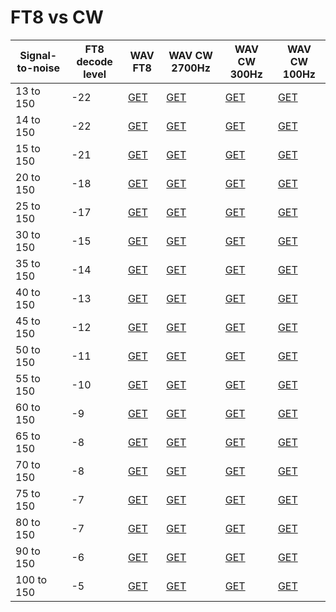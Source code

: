 # FT8 vs CW

|Signal-to-noise|FT8 decode level|WAV FT8|WAV CW 2700Hz|WAV CW 300Hz|WAV CW 100Hz|
|---------------|----------------|-------|-------------|------------|------------|
|13 to 150 | -22 |  [GET](wav/13-to-150_FT8_-22.wav) | [GET](wav/13-to-150_CW.wav) | [GET](wav/13-to-150_CW_300hz.wav) | [GET](wav/13-to-150_CW_100hz.wav) |
|14 to 150 | -22 |  [GET](wav/14-to-150_FT8_-22.wav) | [GET](wav/14-to-150_CW.wav) | [GET](wav/14-to-150_CW_300hz.wav) | [GET](wav/14-to-150_CW_100hz.wav) |
|15 to 150 | -21 |  [GET](wav/15-to-150_FT8_-21.wav) | [GET](wav/15-to-150_CW.wav) | [GET](wav/15-to-150_CW_300hz.wav) | [GET](wav/15-to-150_CW_100hz.wav) |
|20 to 150 | -18 |  [GET](wav/20-to-150_FT8_-18.wav) | [GET](wav/20-to-150_CW.wav) | [GET](wav/20-to-150_CW_300hz.wav) | [GET](wav/20-to-150_CW_100hz.wav) |
|25 to 150 | -17 |  [GET](wav/25-to-150_FT8_-17.wav) | [GET](wav/25-to-150_CW.wav) | [GET](wav/25-to-150_CW_300hz.wav) | [GET](wav/25-to-150_CW_100hz.wav) |
|30 to 150 | -15 |  [GET](wav/30-to-150_FT8_-15.wav) | [GET](wav/30-to-150_CW.wav) | [GET](wav/30-to-150_CW_300hz.wav) | [GET](wav/30-to-150_CW_100hz.wav) |
|35 to 150 | -14 |  [GET](wav/35-to-150_FT8_-14.wav) | [GET](wav/35-to-150_CW.wav) | [GET](wav/35-to-150_CW_300hz.wav) | [GET](wav/35-to-150_CW_100hz.wav) |
|40 to 150 | -13 |  [GET](wav/40-to-150_FT8_-13.wav) | [GET](wav/40-to-150_CW.wav) | [GET](wav/40-to-150_CW_300hz.wav) | [GET](wav/40-to-150_CW_100hz.wav) |
|45 to 150 | -12 |  [GET](wav/45-to-150_FT8_-12.wav) | [GET](wav/45-to-150_CW.wav) | [GET](wav/45-to-150_CW_300hz.wav) | [GET](wav/45-to-150_CW_100hz.wav) |
|50 to 150 | -11 |  [GET](wav/50-to-150_FT8_-11.wav) | [GET](wav/50-to-150_CW.wav) | [GET](wav/50-to-150_CW_300hz.wav) | [GET](wav/50-to-150_CW_100hz.wav) |
|55 to 150 | -10 |  [GET](wav/55-to-150_FT8_-10.wav) | [GET](wav/55-to-150_CW.wav) | [GET](wav/55-to-150_CW_300hz.wav) | [GET](wav/55-to-150_CW_100hz.wav) |
|60 to 150 | -9 |  [GET](wav/60-to-150_FT8_-9.wav) | [GET](wav/60-to-150_CW.wav) | [GET](wav/60-to-150_CW_300hz.wav) | [GET](wav/60-to-150_CW_100hz.wav) |
|65 to 150 | -8 |  [GET](wav/65-to-150_FT8_-8.wav) | [GET](wav/65-to-150_CW.wav) | [GET](wav/65-to-150_CW_300hz.wav) | [GET](wav/65-to-150_CW_100hz.wav) |
|70 to 150 | -8 |  [GET](wav/70-to-150_FT8_-8.wav) | [GET](wav/70-to-150_CW.wav) | [GET](wav/70-to-150_CW_300hz.wav) | [GET](wav/70-to-150_CW_100hz.wav) |
|75 to 150 | -7 |  [GET](wav/75-to-150_FT8_-7.wav) | [GET](wav/75-to-150_CW.wav) | [GET](wav/75-to-150_CW_300hz.wav) | [GET](wav/75-to-150_CW_100hz.wav) |
|80 to 150 | -7 |  [GET](wav/80-to-150_FT8_-7.wav) | [GET](wav/80-to-150_CW.wav) | [GET](wav/80-to-150_CW_300hz.wav) | [GET](wav/80-to-150_CW_100hz.wav) |
|90 to 150 | -6 |  [GET](wav/90-to-150_FT8_-6.wav) | [GET](wav/90-to-150_CW.wav) | [GET](wav/90-to-150_CW_300hz.wav) | [GET](wav/90-to-150_CW_100hz.wav) |
|100 to 150 | -5 |  [GET](wav/100-to-150_FT8_-5.wav) | [GET](wav/100-to-150_CW.wav) | [GET](wav/100-to-150_CW_300hz.wav) | [GET](wav/100-to-150_CW_100hz.wav) |
